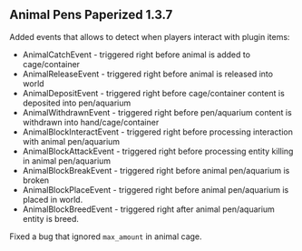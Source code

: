 ## Animal Pens Paperized 1.3.7

Added events that allows to detect when players interact with plugin items:
- AnimalCatchEvent - triggered right before animal is added to cage/container
- AnimalReleaseEvent - triggered right before animal is released into world
- AnimalDepositEvent - triggered right before cage/container content is deposited into pen/aquarium
- AnimalWithdrawnEvent - triggered right before pen/aquarium content is withdrawn into hand/cage/container
- AnimalBlockInteractEvent - triggered right before processing interaction with animal pen/aquarium
- AnimalBlockAttackEvent - triggered right before processing entity killing in animal pen/aquarium
- AnimalBlockBreakEvent - triggered right before animal pen/aquarium is broken
- AnimalBlockPlaceEvent - triggered right before animal pen/aquarium is placed in world.
- AnimalBlockBreedEvent - triggered right after animal pen/aquarium entity is breed.

Fixed a bug that ignored `max_amount` in animal cage.